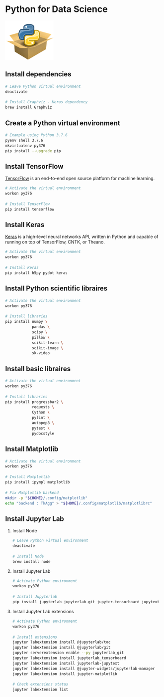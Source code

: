 # Python for Data Science

![Python packages](../assets/python-package.png?raw=true)

## Install dependencies

```bash
# Leave Python virtual environment
deactivate

# Install Graphviz - Keras dependency
brew install Graphviz
```

## Create a Python virtual environment

```bash
# Example using Python 3.7.6
pyenv shell 3.7.6
mkvirtualenv py376
pip install --upgrade pip
```

## Install TensorFlow

[TensorFlow](https://www.tensorflow.org) is an end-to-end open source platform for machine learning.

```bash
# Activate the virtual environment
workon py376

# Install TensorFlow
pip install tensorflow
```

## Install Keras

[Keras](https://keras.io) is a high-level neural networks API, written in Python and capable of running on top of TensorFlow, CNTK, or Theano.

```bash
# Activate the virtual environment
workon py376

# Install Keras
pip install h5py pydot keras
```

## Install Python scientific libraires

```bash
# Activate the virtual environment
workon py376

# Install libraries
pip install numpy \
            pandas \
            scipy \
            pillow \
            scikit-learn \
            scikit-image \
            sk-video
```

## Install basic libraires

```bash
# Activate the virtual environment
workon py376

# Install libraries
pip install progressbar2 \
            requests \
            Cython \
            pylint \
            autopep8 \
            pytest \
            pydocstyle
```

## Install Matplotlib

```bash
# Activate the virtual environment
workon py376

# Install Matplotlib
pip install ipympl matplotlib

# Fix Matplotlib backend
mkdir -p "${HOME}/.config/matplotlib"
echo "backend : TkAgg" > "${HOME}/.config/matplotlib/matplotlibrc"
```

## Install Jupyter Lab

1. Install Node

    ```bash
    # Leave Python virtual environment
    deactivate

    # Install Node
    brew install node
    ```

2. Install Jupyter Lab

    ```bash
    # Activate Python environment
    workon py376

    # Install Jupyterlab
    pip install jupyterlab jupyterlab-git jupyter-tensorboard jupytext
    ```

3. Install Jupyter Lab extensions

    ```bash
    # Activate Python environment
    workon py376

    # Install extensions
    jupyter labextension install @jupyterlab/toc
    jupyter labextension install @jupyterlab/git
    jupyter serverextension enable --py jupyterlab_git
    jupyter labextension install jupyterlab_tensorboard
    jupyter labextension install jupyterlab-jupytext
    jupyter labextension install @jupyter-widgets/jupyterlab-manager
    jupyter labextension install jupyter-matplotlib

    # Check extensions status
    jupyter labextension list
    ```
